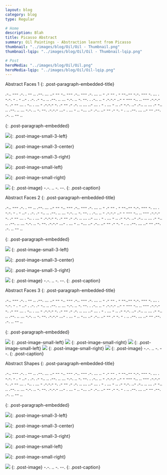 ```yaml
---
layout: blog
category: blog
type: Regular

# Home
description: Blah
title: Picasso Abstract
summary: Oil Paintings - Abstraction learnt from Picasso
thumbnail: "../images/blog/Oil/Oil - Thumbnail.png"
thumbnail-lqip: "../images/blog/Oil/Oil - Thumbnail-lqip.png"

# Post
heroMedia: "../images/blog/Oil/Oil.png"
heroMedia-lqip: "../images/blog/Oil/Oil-lqip.png"
---
```



Abstract Faces 1
{: .post-paragraph-embedded-title}

.-.. --- .-. . --   .. .--. ... ..- --   -.. --- .-.. --- .-.   ... .. -   .- -- . - --..--   -.-. --- -. ... . -.-. - . - ..- . .-.   .- -.. .. .--. .. ... -.-. .. -. --.   . .-.. .. - .-.-.-   ..- -   --- -.. .. --- .-.-.-   -. .- --   ... . -..   . ... - .-.-.-   -. .- --   .-   .-. .. ... ..- ...   . -   . ... -   .. .- -.-. ..- .-.. .. ...   .- -.. .. .--. .. ... -.-. .. -. --. .-.-.-   ...- . ... - .. -... ..- .-.. ..- --   .- -. - .   .. .--. ... ..- --   .--. .-. .. -- ..
<br>
<br>
{: .post-paragraph-embedded}

<img src="../images/blog/Oil/Images/1 2.png" data-src="../images/blog/Oil/Images/1.png" class="lazyload blur-up">{: .post-image-small-3-left}

<img src="../images/blog/Oil/Images/2 2.png" data-src="../images/blog/Oil/Images/2.png" class="lazyload blur-up">{: .post-image-small-3-center}

<img src="../images/blog/Oil/Images/3 2.png" data-src="../images/blog/Oil/Images/3.png" class="lazyload blur-up">{: .post-image-small-3-right}

<img src="../images/blog/Oil/Images/4 2.png" data-src="../images/blog/Oil/Images/4.png" class="lazyload blur-up">{: .post-image-small-left}

<img src="../images/blog/Oil/Images/5 2.png" data-src="../images/blog/Oil/Images/5.png" class="lazyload blur-up">{: .post-image-small-right}


<img src="../images/blog/Oil/Images/6 2.png"  data-src="../images/blog/Oil/Images/6.png" class="lazyload blur-up">
{: .post-image} 
 -.-. .. -. --. 
{: .post-caption}



Abstract Faces 2
{: .post-paragraph-embedded-title}

.-.. --- .-. . --   .. .--. ... ..- --   -.. --- .-.. --- .-.   ... .. -   .- -- . - --..--   -.-. --- -. ... . -.-. - . - ..- . .-.   .- -.. .. .--. .. ... -.-. .. -. --.   . .-.. .. - .-.-.-   ..- -   --- -.. .. --- .-.-.-   -. .- --   ... . -..   . ... - .-.-.-   -. .- --   .-   .-. .. ... ..- ...   . -   . ... -   .. .- -.-. ..- .-.. .. ...   .- -.. .. .--. .. ... -.-. .. -. --. .-.-.-   ...- . ... - .. -... ..- .-.. ..- --   .- -. - .   .. .--. ... ..- --   .--. .-. .. -- ..
<br>
<br>
{: .post-paragraph-embedded}

<img src="../images/blog/Oil/Images/7 2.png" data-src="../images/blog/Oil/Images/7.png" class="lazyload blur-up">
{: .post-image-small-3-left}

<img src="../images/blog/Oil/Images/8 2.png" data-src="../images/blog/Oil/Images/8.png" class="lazyload blur-up">{: .post-image-small-3-center}

<img src="../images/blog/Oil/Images/9 2.png" data-src="../images/blog/Oil/Images/9.png" class="lazyload blur-up">{: .post-image-small-3-right}

<img src="../images/blog/Oil/Images/10 2.png"  data-src="../images/blog/Oil/Images/10.png" class="lazyload blur-up">
{: .post-image} 
 -.-. .. -. --. 
{: .post-caption}







Abstract Faces 3
{: .post-paragraph-embedded-title}

.-.. --- .-. . --   .. .--. ... ..- --   -.. --- .-.. --- .-.   ... .. -   .- -- . - --..--   -.-. --- -. ... . -.-. - . - ..- . .-.   .- -.. .. .--. .. ... -.-. .. -. --.   . .-.. .. - .-.-.-   ..- -   --- -.. .. --- .-.-.-   -. .- --   ... . -..   . ... - .-.-.-   -. .- --   .-   .-. .. ... ..- ...   . -   . ... -   .. .- -.-. ..- .-.. .. ...   .- -.. .. .--. .. ... -.-. .. -. --. .-.-.-   ...- . ... - .. -... ..- .-.. ..- --   .- -. - .   .. .--. ... ..- --   .--. .-. .. -- ..
<br>
<br>
{: .post-paragraph-embedded}

<img src="../images/blog/Oil/Images/11 2.png" data-src="../images/blog/Oil/Images/11.png" class="lazyload blur-up">
{: .post-image-small-left}

<img src="../images/blog/Oil/Images/12 2.png" data-src="../images/blog/Oil/Images/12.png" class="lazyload blur-up">
{: .post-image-small-right}

<img src="../images/blog/Oil/Images/13 2.png" data-src="../images/blog/Oil/Images/13.png" class="lazyload blur-up">
{: .post-image-small-left}

<img src="../images/blog/Oil/Images/14 2.png" data-src="../images/blog/Oil/Images/14.png" class="lazyload blur-up">
{: .post-image-small-right}

<img src="../images/blog/Oil/Images/15 2.png"  data-src="../images/blog/Oil/Images/15.png" class="lazyload blur-up">
{: .post-image} 
 -.-. .. -. --. 
{: .post-caption}


Abstract Shapes
{: .post-paragraph-embedded-title}

.-.. --- .-. . --   .. .--. ... ..- --   -.. --- .-.. --- .-.   ... .. -   .- -- . - --..--   -.-. --- -. ... . -.-. - . - ..- . .-.   .- -.. .. .--. .. ... -.-. .. -. --.   . .-.. .. - .-.-.-   ..- -   --- -.. .. --- .-.-.-   -. .- --   ... . -..   . ... - .-.-.-   -. .- --   .-   .-. .. ... ..- ...   . -   . ... -   .. .- -.-. ..- .-.. .. ...   .- -.. .. .--. .. ... -.-. .. -. --. .-.-.-   ...- . ... - .. -... ..- .-.. ..- --   .- -. - .   .. .--. ... ..- --   .--. .-. .. -- ..
<br>
<br>
{: .post-paragraph-embedded}

<img src="../images/blog/Oil/Images/16 2.png" data-src="../images/blog/Oil/Images/16.png" class="lazyload blur-up">{: .post-image-small-3-left}

<img src="../images/blog/Oil/Images/17 2.png" data-src="../images/blog/Oil/Images/17.png" class="lazyload blur-up">{: .post-image-small-3-center}

<img src="../images/blog/Oil/Images/18 2.png" data-src="../images/blog/Oil/Images/18.png" class="lazyload blur-up">{: .post-image-small-3-right}

<img src="../images/blog/Oil/Images/19 2.png" data-src="../images/blog/Oil/Images/19.png" class="lazyload blur-up">{: .post-image-small-left}

<img src="../images/blog/Oil/Images/20 2.png" data-src="../images/blog/Oil/Images/20.png" class="lazyload blur-up">{: .post-image-small-right}


<img src="../images/blog/Oil/Images/21 2.png"  data-src="../images/blog/Oil/Images/21.png" class="lazyload blur-up">
{: .post-image} 
 -.-. .. -. --. 
{: .post-caption}